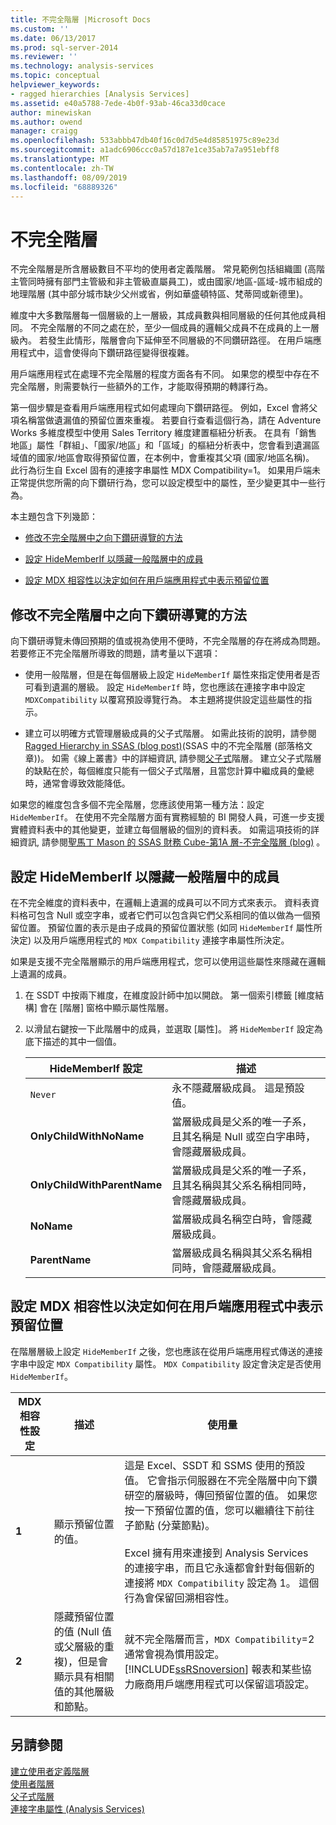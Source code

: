 ```yaml
---
title: 不完全階層 |Microsoft Docs
ms.custom: ''
ms.date: 06/13/2017
ms.prod: sql-server-2014
ms.reviewer: ''
ms.technology: analysis-services
ms.topic: conceptual
helpviewer_keywords:
- ragged hierarchies [Analysis Services]
ms.assetid: e40a5788-7ede-4b0f-93ab-46ca33d0cace
author: minewiskan
ms.author: owend
manager: craigg
ms.openlocfilehash: 533abbb47db40f16c0d7d5e4d85851975c89e23d
ms.sourcegitcommit: a1adc6906ccc0a57d187e1ce35ab7a7a951ebff8
ms.translationtype: MT
ms.contentlocale: zh-TW
ms.lasthandoff: 08/09/2019
ms.locfileid: "68889326"
---
```

# <a name="ragged-hierarchies"></a>不完全階層
  不完全階層是所含層級數目不平均的使用者定義階層。 常見範例包括組織圖 (高階主管同時擁有部門主管級和非主管級直屬員工)，或由國家/地區-區域-城市組成的地理階層 (其中部分城市缺少父州或省，例如華盛頓特區、梵蒂岡或新德里)。  
  
 維度中大多數階層每一個層級的上一層級，其成員數與相同層級的任何其他成員相同。 不完全階層的不同之處在於，至少一個成員的邏輯父成員不在成員的上一層級內。 若發生此情形，階層會向下延伸至不同層級的不同鑽研路徑。 在用戶端應用程式中，這會使得向下鑽研路徑變得很複雜。  
  
 用戶端應用程式在處理不完全階層的程度方面各有不同。 如果您的模型中存在不完全階層，則需要執行一些額外的工作，才能取得預期的轉譯行為。  
  
 第一個步驟是查看用戶端應用程式如何處理向下鑽研路徑。 例如，Excel 會將父項名稱當做遺漏值的預留位置來重複。 若要自行查看這個行為，請在 Adventure Works 多維度模型中使用 Sales Territory 維度建置樞紐分析表。 在具有「銷售地區」屬性「群組」、「國家/地區」和「區域」的樞紐分析表中，您會看到遺漏區域值的國家/地區會取得預留位置，在本例中，會重複其父項 (國家/地區名稱)。 此行為衍生自 Excel 固有的連接字串屬性 MDX Compatibility=1。 如果用戶端未正常提供您所需的向下鑽研行為，您可以設定模型中的屬性，至少變更其中一些行為。  
  
 本主題包含下列幾節：  
  
-   [修改不完全階層中之向下鑽研導覽的方法](#bkmk_approach)  
  
-   [設定 HideMemberIf 以隱藏一般階層中的成員](#bkmk_Hide)  
  
-   [設定 MDX 相容性以決定如何在用戶端應用程式中表示預留位置](#bkmk_Mdx)  
  
##  <a name="bkmk_approach"></a> 修改不完全階層中之向下鑽研導覽的方法  
 向下鑽研導覽未傳回預期的值或視為使用不便時，不完全階層的存在將成為問題。 若要修正不完全階層所導致的問題，請考量以下選項：  
  
-   使用一般階層，但是在每個層級上設定 `HideMemberIf` 屬性來指定使用者是否可看到遺漏的層級。 設定 `HideMemberIf` 時，您也應該在連接字串中設定 `MDXCompatibility` 以覆寫預設導覽行為。 本主題將提供設定這些屬性的指示。  
  
-   建立可以明確方式管理層級成員的父子式階層。 如需此技術的說明，請參閱 [Ragged Hierarchy in SSAS (blog post)](http://dwbi1.wordpress.com/2011/03/30/ragged-hierarchy-in-ssas/)(SSAS 中的不完全階層 (部落格文章))。 如需《線上叢書》中的詳細資訊, 請參閱[父子式](parent-child-dimension.md)階層。 建立父子式階層的缺點在於，每個維度只能有一個父子式階層，且當您計算中繼成員的彙總時，通常會導致效能降低。  
  
 如果您的維度包含多個不完全階層，您應該使用第一種方法：設定 `HideMemberIf`。 在使用不完全階層方面有實務經驗的 BI 開發人員，可進一步支援實體資料表中的其他變更，並建立每個層級的個別的資料表。 如需這項技術的詳細資訊, 請參閱[聖馬丁 Mason 的 SSAS 財務 Cube-第1A 層-不完全階層 (blog)](http://martinmason.wordpress.com/2012/03/03/the-ssas-financial-cubepart-1aragged-hierarchies-cont/) 。  
  
##  <a name="bkmk_Hide"></a> 設定 HideMemberIf 以隱藏一般階層中的成員  
 在不完全維度的資料表中，在邏輯上遺漏的成員可以不同方式來表示。 資料表資料格可包含 Null 或空字串，或者它們可以包含與它們父系相同的值以做為一個預留位置。 預留位置的表示是由子成員的預留位置狀態 (如同 `HideMemberIf` 屬性所決定) 以及用戶端應用程式的 `MDX Compatibility` 連接字串屬性所決定。  
  
 如果是支援不完全階層顯示的用戶端應用程式，您可以使用這些屬性來隱藏在邏輯上遺漏的成員。  
  
1.  在 SSDT 中按兩下維度，在維度設計師中加以開啟。 第一個索引標籤 [維度結構] 會在 [階層] 窗格中顯示屬性階層。  
  
2.  以滑鼠右鍵按一下此階層中的成員，並選取 [屬性]。 將 `HideMemberIf` 設定為底下描述的其中一個值。  
  
    |HideMemberIf 設定|描述|  
    |--------------------------|-----------------|  
    |`Never`|永不隱藏層級成員。 這是預設值。|  
    |**OnlyChildWithNoName**|當層級成員是父系的唯一子系，且其名稱是 Null 或空白字串時，會隱藏層級成員。|  
    |**OnlyChildWithParentName**|當層級成員是父系的唯一子系，且其名稱與其父系名稱相同時，會隱藏層級成員。|  
    |**NoName**|當層級成員名稱空白時，會隱藏層級成員。|  
    |**ParentName**|當層級成員名稱與其父系名稱相同時，會隱藏層級成員。|  
  
##  <a name="bkmk_Mdx"></a> 設定 MDX 相容性以決定如何在用戶端應用程式中表示預留位置  
 在階層層級上設定 `HideMemberIf` 之後，您也應該在從用戶端應用程式傳送的連接字串中設定 `MDX Compatibility` 屬性。 `MDX Compatibility` 設定會決定是否使用 `HideMemberIf`。  
  
|MDX 相容性設定|描述|使用量|  
|-------------------------------|-----------------|-----------|  
|**1**|顯示預留位置的值。|這是 Excel、SSDT 和 SSMS 使用的預設值。 它會指示伺服器在不完全階層中向下鑽研空的層級時，傳回預留位置的值。 如果您按一下預留位置的值，您可以繼續往下前往子節點 (分葉節點)。<br /><br /> Excel 擁有用來連接到 Analysis Services 的連接字串，而且它永遠都會針對每個新的連接將 `MDX Compatibility` 設定為 1。 這個行為會保留回溯相容性。|  
|**2**|隱藏預留位置的值 (Null 值或父層級的重複)，但是會顯示具有相關值的其他層級和節點。|就不完全階層而言，`MDX Compatibility`=2 通常會視為慣用設定。 [!INCLUDE[ssRSnoversion](../../includes/ssrsnoversion-md.md)] 報表和某些協力廠商用戶端應用程式可以保留這項設定。|  
  
## <a name="see-also"></a>另請參閱  
 [建立使用者定義階層](user-defined-hierarchies-create.md)   
 [使用者階層](../multidimensional-models-olap-logical-dimension-objects/user-hierarchies.md)   
 [父子式階層](parent-child-dimension.md)   
 [連接字串屬性 &#40;Analysis Services&#41;](https://docs.microsoft.com/analysis-services/instances/connection-string-properties-analysis-services)  
  
  
